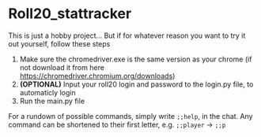 # Roll20_stattracker
This is just a hobby project...
But if for whatever reason you want to try it out yourself, follow these steps

1. Make sure the chromedriver.exe is the same version as your chrome (if not download it from here https://chromedriver.chromium.org/downloads)
2. **(OPTIONAL)** Input your roll20 login and password to the login.py file, to automaticly login
3. Run the main.py file

For a rundown of possible commands, simply write ```;;help```, in the chat.
Any command can be shortened to their first letter, e.g. ```;;player``` -> ```;;p``` 
